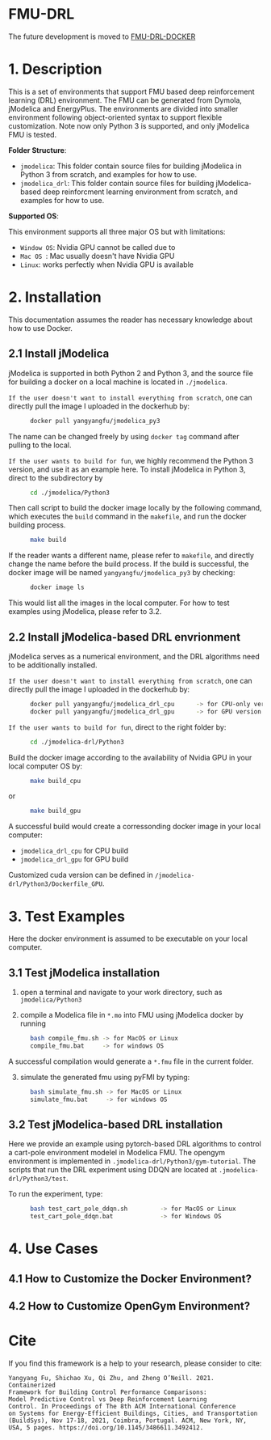 # FMU-DRL

The future development is moved to [FMU-DRL-DOCKER](https://github.com/BE-HVACR/FMU-DRL-DOCKER)

# 1. Description
This is a set of environments that support FMU based deep reinforcement learning (DRL) environment. 
The FMU can be generated from Dymola, jModelica and EnergyPlus.
The environments are divided into smaller environment following object-oriented syntax to support flexible customization.
Note now only Python 3 is supported, and only jModelica FMU is tested.

**Folder Structure**:
 - `jmodelica`: This folder contain source files for building jModelica in Python 3 from scratch, and examples for how to use.
 - `jmodelica_drl`: This folder contain source files for building jModelica-based deep reinforcment learning environment from scratch, and examples for how to use.

**Supported OS**:

This environment supports all three major OS but with limitations:
   - `Window OS`: Nvidia GPU cannot be called due to 
   - `Mac OS `: Mac usually doesn't have Nvidia GPU
   - `Linux`: works perfectly when Nvidia GPU is available

# 2. Installation
This documentation assumes the reader has necessary knowledge about how to use Docker.

## 2.1 Install jModelica
jModelica is supported in both Python 2 and Python 3, and the source file for building a docker on a local machine is located in `./jmodelica`.

`If the user doesn't want to install everything from scratch`, one can directly pull the image I uploaded in the dockerhub by:
```bash
      docker pull yangyangfu/jmodelica_py3
```
The name can be changed freely by using `docker tag` command after pulling to the local.

`If the user wants to build for fun`, we highly recommend the Python 3 version, and use it as an example here. To install jModelica in Python 3, direct to the subdirectory by

```bash
      cd ./jmodelica/Python3
```

Then call script to build the docker image locally by the following command, which executes the `build` command in the `makefile`, and run the docker building process.
```bash
      make build
```

If the reader wants a different name, please refer to `makefile`, and directly change the name before the build process.
If the build is successful, the docker image will be named `yangyangfu/jmodelica_py3` by checking:
```bash
      docker image ls
```

This would list all the images in the local computer. 
For how to test examples using jModelica, please refer to 3.2.

## 2.2 Install jModelica-based DRL envrionment
jModelica serves as a numerical environment, and the DRL algorithms need to be additionally installed.

`If the user doesn't want to install everything from scratch`, one can directly pull the image I uploaded in the dockerhub by:
```bash
      docker pull yangyangfu/jmodelica_drl_cpu      -> for CPU-only version
      docker pull yangyangfu/jmodelica_drl_gpu      -> for GPU version
```

`If the user wants to build for fun`, direct to the right folder by:
```bash
      cd ./jmodelica-drl/Python3
```

Build the docker image according to the availability of Nvidia GPU in your local computer OS by:
```bash
      make build_cpu
```
or 
```bash
      make build_gpu
```

A successful build would create a corressonding docker image in your local computer:
   - `jmodelica_drl_cpu` for CPU build
   - `jmodelica_drl_gpu` for GPU build

Customized cuda version can be defined in `/jmodelica-drl/Python3/Dockerfile_GPU`.

# 3. Test Examples
Here the docker environment is assumed to be executable on your local computer.

## 3.1 Test jModelica installation
1. open a terminal and navigate to your work directory, such as `jmodelica/Python3`

2. compile a Modelica file in `*.mo` into FMU using jModelica docker by running

```bash
      bash compile_fmu.sh -> for MacOS or Linux
      compile_fmu.bat     -> for windows OS
```

A successful compilation would generate a `*.fmu` file in the current folder.

3. simulate the generated fmu using pyFMI by typing:
```bash
      bash simulate_fmu.sh -> for MacOS or Linux
      simulate_fmu.bat     -> for windows OS
```

## 3.2 Test jModelica-based DRL installation
Here we provide an example using pytorch-based DRL algorithms to control a cart-pole environment modelel in Modelica FMU.
The opengym environment is implemented in `.jmodelica-drl/Python3/gym-tutorial`.
The scripts that run the DRL experiment using DDQN are located at `.jmodelica-drl/Python3/test`.

To run the experiment, type:
```bash
      bash test_cart_pole_ddqn.sh         -> for MacOS or Linux
      test_cart_pole_ddqn.bat             -> for Windows OS 
```

# 4. Use Cases

## 4.1 How to Customize the Docker Environment?

## 4.2 How to Customize OpenGym Environment?


# Cite
If you find this framework is a help to your research, please consider to cite:
```
Yangyang Fu, Shichao Xu, Qi Zhu, and Zheng O’Neill. 2021. Containerized
Framework for Building Control Performance Comparisons:
Model Predictive Control vs Deep Reinforcement Learning
Control. In Proceedings of The 8th ACM International Conference
on Systems for Energy-Efficient Buildings, Cities, and Transportation
(BuildSys), Nov 17-18, 2021, Coimbra, Portugal. ACM, New York, NY,
USA, 5 pages. https://doi.org/10.1145/3486611.3492412.
